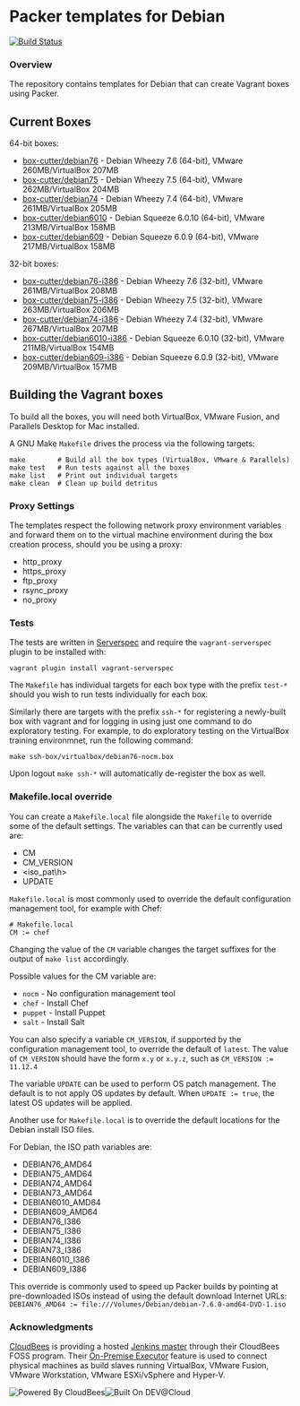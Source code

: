 # Packer templates for Debian
[![Build Status](https://box-cutter.ci.cloudbees.com/buildStatus/icon?job=debian-vm)](https://box-cutter.ci.cloudbees.com/job/debian-vm/)

### Overview

The repository contains templates for Debian that can create Vagrant boxes
using Packer.

## Current Boxes

64-bit boxes:

* [box-cutter/debian76](https://vagrantcloud.com/box-cutter/debian76) - Debian Wheezy 7.6 (64-bit), VMware 260MB/VirtualBox 207MB
* [box-cutter/debian75](https://vagrantcloud.com/box-cutter/debian75) - Debian Wheezy 7.5 (64-bit), VMware 262MB/VirtualBox 204MB
* [box-cutter/debian74](https://vagrantcloud.com/box-cutter/debian74) - Debian Wheezy 7.4 (64-bit), VMware 261MB/VirtualBox 205MB
* [box-cutter/debian6010](https://vagrantcloud.com/box-cutter/debian6010) - Debian Squeeze 6.0.10 (64-bit), VMware 213MB/VirtualBox 158MB
* [box-cutter/debian609](https://vagrantcloud.com/box-cutter/debian609) - Debian Squeeze 6.0.9 (64-bit), VMware 217MB/VirtualBox 158MB

32-bit boxes:

* [box-cutter/debian76-i386](https://vagrantcloud.com/box-cutter/debian76-i386) - Debian Wheezy 7.6 (32-bit), VMware 261MB/VirtualBox 208MB
* [box-cutter/debian75-i386](https://vagrantcloud.com/box-cutter/debian75-i386) - Debian Wheezy 7.5 (32-bit), VMware 263MB/VirtualBox 206MB
* [box-cutter/debian74-i386](https://vagrantcloud.com/box-cutter/debian74-i386) - Debian Wheezy 7.4 (32-bit), VMware 267MB/VirtualBox 207MB
* [box-cutter/debian6010-i386](https://vagrantcloud.com/box-cutter/debian6010-i386) - Debian Squeeze 6.0.10 (32-bit), VMware 211MB/VirtualBox 154MB
* [box-cutter/debian609-i386](https://vagrantcloud.com/box-cutter/debian609-i386) - Debian Squeeze 6.0.9 (32-bit), VMware 209MB/VirtualBox 157MB

## Building the Vagrant boxes

To build all the boxes, you will need both VirtualBox, VMware Fusion, and
Parallels Desktop for Mac installed.

A GNU Make `Makefile` drives the process via the following targets:

    make        # Build all the box types (VirtualBox, VMware & Parallels)
    make test   # Run tests against all the boxes
    make list   # Print out individual targets
    make clean  # Clean up build detritus

### Proxy Settings

The templates respect the following network proxy environment variables
and forward them on to the virtual machine environment during the box creation
process, should you be using a proxy:

* http_proxy
* https_proxy
* ftp_proxy
* rsync_proxy
* no_proxy

### Tests

The tests are written in [Serverspec](http://serverspec.org) and require the
`vagrant-serverspec` plugin to be installed with:

    vagrant plugin install vagrant-serverspec

The `Makefile` has individual targets for each box type with the prefix
`test-*` should you wish to run tests individually for each box.

Similarly there are targets with the prefix `ssh-*` for registering a
newly-built box with vagrant and for logging in using just one command to
do exploratory testing.  For example, to do exploratory testing
on the VirtualBox training environmnet, run the following command:

    make ssh-box/virtualbox/debian76-nocm.box

Upon logout `make ssh-*` will automatically de-register the box as well.

### Makefile.local override

You can create a `Makefile.local` file alongside the `Makefile` to override
some of the default settings.  The variables can that can be currently
used are:

* CM
* CM_VERSION
* \<iso_pat\h>
* UPDATE

`Makefile.local` is most commonly used to override the default configuration
management tool, for example with Chef:

    # Makefile.local
    CM := chef

Changing the value of the `CM` variable changes the target suffixes for
the output of `make list` accordingly.

Possible values for the CM variable are:

* `nocm` - No configuration management tool
* `chef` - Install Chef
* `puppet` - Install Puppet
* `salt`  - Install Salt

You can also specify a variable `CM_VERSION`, if supported by the
configuration management tool, to override the default of `latest`.
The value of `CM_VERSION` should have the form `x.y` or `x.y.z`,
such as `CM_VERSION := 11.12.4`

The variable `UPDATE` can be used to perform OS patch management.  The
default is to not apply OS updates by default.  When `UPDATE := true`,
the latest OS updates will be applied.

Another use for `Makefile.local` is to override the default locations
for the Debian install ISO files.

For Debian, the ISO path variables are:

* DEBIAN76_AMD64
* DEBIAN75_AMD64
* DEBIAN74_AMD64
* DEBIAN73_AMD64
* DEBIAN6010_AMD64
* DEBIAN609_AMD64
* DEBIAN76_I386
* DEBIAN75_I386
* DEBIAN74_I386
* DEBIAN73_I386
* DEBIAN6010_I386
* DEBIAN609_I386

This override is commonly used to speed up Packer builds by
pointing at pre-downloaded ISOs instead of using the default
download Internet URLs:
`DEBIAN76_AMD64 := file:///Volumes/Debian/debian-7.6.0-amd64-DVD-1.iso`

### Acknowledgments

[CloudBees](http://www.cloudbees.com) is providing a hosted [Jenkins master](http://box-cutter.ci.cloudbees.com/) through their CloudBees FOSS program. Their [On-Premise Executor](https://developer.cloudbees.com/bin/view/DEV/On-Premise+Executors) feature is used to connect physical machines as build slaves running VirtualBox, VMware Fusion, VMware Workstation, VMware ESXi/vSphere and Hyper-V.

![Powered By CloudBees](http://www.cloudbees.com/sites/default/files/Button-Powered-by-CB.png "Powered By CloudBees")![Built On DEV@Cloud](http://www.cloudbees.com/sites/default/files/Button-Built-on-CB-1.png "Built On DEV@Cloud")
